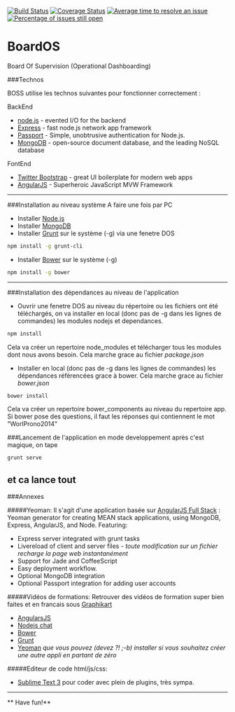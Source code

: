 [![Build Status](https://travis-ci.org/wilsto/BoardOS.svg)](https://travis-ci.org/wilsto/BoardOS)
[![Coverage Status](https://coveralls.io/repos/wilsto/BoardOS/badge.svg)](https://coveralls.io/r/wilsto/BoardOS)
[![Average time to resolve an issue](http://isitmaintained.com/badge/resolution/wilsto/boardos.svg)](http://isitmaintained.com/project/wilsto/boardos "Average time to resolve an issue")
[![Percentage of issues still open](http://isitmaintained.com/badge/open/wilsto/boardos.svg)](http://isitmaintained.com/project/wilsto/boardos "Percentage of issues still open")

BoardOS
====

Board Of Supervision 
(Operational Dashboarding)


###Technos

BOSS utilise les technos suivantes pour fonctionner correctement :

BackEnd
* [node.js] - evented I/O for the backend
* [Express] - fast node.js network app framework
* [Passport] - Simple, unobtrusive authentication for Node.js.
* [MongoDB] -  open-source document database, and the leading NoSQL database

FontEnd
* [Twitter Bootstrap] - great UI boilerplate for modern web apps
* [AngularJS] - Superheroic JavaScript MVW Framework

---

###Installation au niveau système
A faire une fois par PC
 
* Installer [Node.js]
* Installer [MongoDB]
* Installer [Grunt] sur le système (-g) via une fenetre DOS 

```sh
npm install -g grunt-cli
```

* Installer [Bower] sur le système (-g)

```sh
npm install -g bower
```

---

###Installation des dépendances au niveau de l'application
* Ouvrir une fenetre DOS au niveau du répertoire ou les fichiers ont été téléchargés, on va installer en local (donc pas de -g dans les lignes de commandes) les modules nodejs et dependances.

```sh
npm install
```
Cela va créer un repertoire node_modules et télécharger tous les modules dont nous avons besoin. Cela marche grace au fichier *package.json* 

* Installer en local (donc pas de -g dans les lignes de commandes) les dépendances référencées grace à bower. Cela marche grace au fichier _bower.json_

```sh
bower install
```
Cela va créer un repertoire bower_components au niveau du repertoire app. Si bower pose des questions, il faut les réponses qui contiennent le mot "WorlProno2014"


###Lancement de l'application en mode developpement
après c'est magique, on tape

```sh
grunt serve
```
et ca lance tout
---

###Annexes

#####Yeoman:
Il s'agit d'une application basée sur [AngularJS Full Stack] : Yeoman generator for creating MEAN stack applications, using MongoDB, Express, AngularJS, and Node. Featuring:
* Express server integrated with grunt tasks
* Livereload of client and server files - _toute modification sur un fichier recharge la page web instantanément_
* Support for Jade and CoffeeScript
* Easy deployment workflow.
* Optional MongoDB integration 
* Optional Passport integration for adding user accounts

#####Vidéos de formations:
Retrouver des vidéos de formation super bien faites et en francais sous [Graphikart](http://www.grafikart.fr)
* [AngularsJS](http://www.grafikart.fr/formation/angularjs)
* [Nodejs chat](http://www.grafikart.fr/tutoriels/nodejs/nodejs-socketio-tchat-366)
* [Bower](http://www.grafikart.fr/tutoriels/javascript/bower-474)
* [Grunt](http://www.grafikart.fr/tutoriels/grunt/grunt-introduction-470)
* [Yeoman](http://www.grafikart.fr/tutoriels/internet/yeoman-475) _que vous pouvez (devez ?! ;-b) installer si vous souhaitez créer une autre appli en partant de zéro_

#####Editeur de code html/js/css:
* [Sublime Text 3] pour coder avec plein de plugins, très sympa. 

---

** Have fun!**

[john gruber]:http://daringfireball.net/
[Node.js]:http://nodejs.org
[Twitter Bootstrap]:http://twitter.github.com/bootstrap/
[jQuery]:http://jquery.com
[express]:http://expressjs.com
[Grunt]:http://gruntjs.com/
[Bower]:http://bower.io/
[AngularJS]:http://gruntjs.com/
[Passport]:http://passportjs.org/
[MongoDB]:http://www.mongodb.org/
[AngularJS Full Stack]:https://github.com/DaftMonk/generator-angular-fullstack
[Sublime Text 3]:http://www.sublimetext.com/
